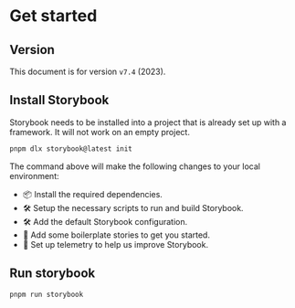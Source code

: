 # Get started

## Version

This document is for version `v7.4` (2023).


## Install Storybook

Storybook needs to be installed into a project that is already set up with a framework. It will not work on an empty project.

```sh
pnpm dlx storybook@latest init
```

The command above will make the following changes to your local environment:

- 📦 Install the required dependencies.
- 🛠 Setup the necessary scripts to run and build Storybook.
- 🛠 Add the default Storybook configuration.
- 📝 Add some boilerplate stories to get you started.
- 📡 Set up telemetry to help us improve Storybook.


## Run storybook

```sh
pnpm run storybook
```
